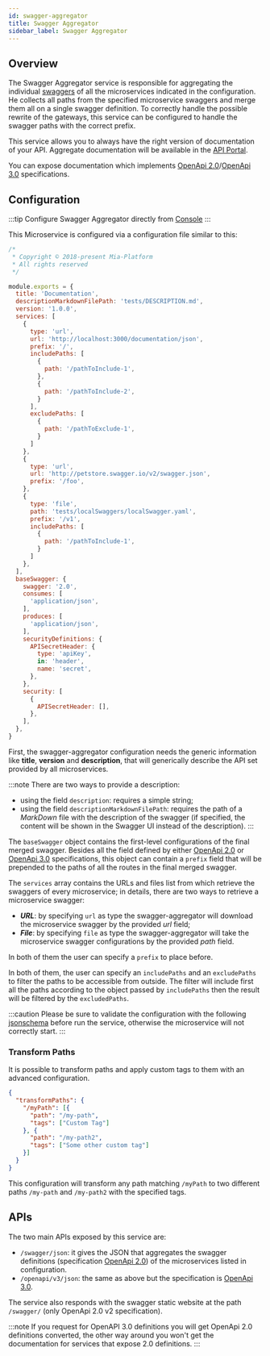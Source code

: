 ```yaml
---
id: swagger-aggregator
title: Swagger Aggregator
sidebar_label: Swagger Aggregator
---
```

## Overview

The Swagger Aggregator service is responsible for aggregating the individual [swaggers](https://swagger.io/docs/specification/2-0/what-is-swagger/) of all the microservices indicated in the configuration. He collects all paths from the specified microservice swaggers and merge them all on a single swagger definition. To correctly handle the possible rewrite of the gateways, this service can be configured to handle the swagger paths with the correct prefix.

This service allows you to always have the right version of documentation of your API. Aggregate documentation will be available in the [API Portal](../development_suite/api-portal/api-documentations).

You can expose documentation which implements [OpenApi 2.0](https://swagger.io/specification/v2/)/[OpenApi 3.0](https://swagger.io/specification/) specifications.

## Configuration

:::tip
Configure Swagger Aggregator directly from [Console](../development_suite/api-console/advanced-section/swagger-aggregator/configuration)
:::

This Microservice is configured via a configuration file similar to this:

```js
/*
 * Copyright © 2018-present Mia-Platform
 * All rights reserved
 */

module.exports = {
  title: 'Documentation',
  descriptionMarkdownFilePath: 'tests/DESCRIPTION.md',
  version: '1.0.0',
  services: [
    {
      type: 'url',
      url: 'http://localhost:3000/documentation/json',
      prefix: '/',
      includePaths: [
        {
          path: '/pathToInclude-1',
        },
        {
          path: '/pathToInclude-2',
        }
      ],
      excludePaths: [
        {
          path: '/pathToExclude-1',
        }
      ]
    },
    {
      type: 'url',
      url: 'http://petstore.swagger.io/v2/swagger.json',
      prefix: '/foo',
    },
    {
      type: 'file',
      path: 'tests/localSwaggers/localSwagger.yaml',
      prefix: '/v1',
      includePaths: [
        {
          path: '/pathToInclude-1',
        }
      ]
    },
  ],
  baseSwagger: {
    swagger: '2.0',
    consumes: [
      'application/json',
    ],
    produces: [
      'application/json',
    ],
    securityDefinitions: {
      APISecretHeader: {
        type: 'apiKey',
        in: 'header',
        name: 'secret',
      },
    },
    security: [
      {
        APISecretHeader: [],
      },
    ],
  },
}
```

First, the swagger-aggregator configuration needs the generic information like **title**, **version** and **description**, that will generically describe the API set provided by all microservices.

:::note
There are two ways to provide a description:

* using the field `description`: requires a simple string;
* using the field `descriptionMarkdownFilePath`: requires the path of a _MarkDown_ file with the description of the swagger (if specified, the content will be shown in the Swagger UI instead of the description).
:::

The `baseSwagger` object contains the first-level configurations of the final merged swagger. Besides all the field defined by either [OpenApi 2.0](https://swagger.io/specification/v2/) or [OpenApi 3.0](https://swagger.io/specification/) specifications, this object can contain a `prefix` field that will be prepended to the paths of all the routes in the final merged swagger.

The `services` array contains the URLs and files list from which retrieve the swaggers of every microservice; in details, there are two ways to retrieve a microservice swagger:

* **_URL_**: by specifying `url` as type the swagger-aggregator will download the microservice swagger by the provided _url_ field;
* **_File_**: by specifying `file` as type the swagger-aggregator will take the microservice swagger configurations by the provided _path_ field.

In both of them the user can specify a `prefix` to place before.

In both of them, the user can specify an `includePaths` and an `excludePaths` to filter the paths to be accessible from outside. The filter will include first all the paths according to the object passed by `includePaths` then the result will be filtered by the `excludedPaths`.

:::caution
Please be sure to validate the configuration with the following <a download target="_blank" href="/docs_files_to_download/swagger-aggregator-config.jsonschema.js"> jsonschema</a> before run the service, otherwise the microservice will not correctly start.
:::

### Transform Paths

It is possible to transform paths and apply custom tags to them with an advanced configuration.

```json
{
  "transformPaths": {
    "/myPath": [{
      "path": "/my-path",
      "tags": ["Custom Tag"]
    }, {
      "path": "/my-path2",
      "tags": ["Some other custom tag"]
    }]
  }
}
```

This configuration will transform any path matching `/myPath` to two different paths `/my-path` and `/my-path2` with the specified tags.

## APIs

The two main APIs exposed by this service are:

- `/swagger/json`: it gives the JSON that aggregates the swagger definitions (specification [OpenApi 2.0](https://swagger.io/specification/v2/)) of the microservices listed in configuration.
- `/openapi/v3/json`: the same as above but the specification is [OpenApi 3.0](https://swagger.io/specification/).

The service also responds with the swagger static website at the path `/swagger/` (only OpenApi 2.0 v2 specification).

:::note
If you request for OpenAPI 3.0 definitions you will get OpenApi 2.0 definitions converted, the other way around you won't get the documentation for services that expose 2.0 definitions.
:::
